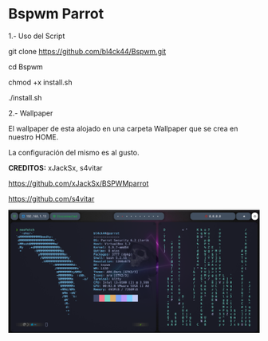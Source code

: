 # Bspwm Parrot

1.- Uso del Script

git clone https://github.com/bl4ck44/Bspwm.git

cd Bspwm

chmod +x install.sh

./install.sh

2.- Wallpaper

El wallpaper de esta alojado en una carpeta Wallpaper que se crea en nuestro HOME.

La configuración del mismo es al gusto.

**CREDITOS:** xJackSx, s4vitar

https://github.com/xJackSx/BSPWMparrot

https://github.com/s4vitar


![Cpatura](Captura.png)